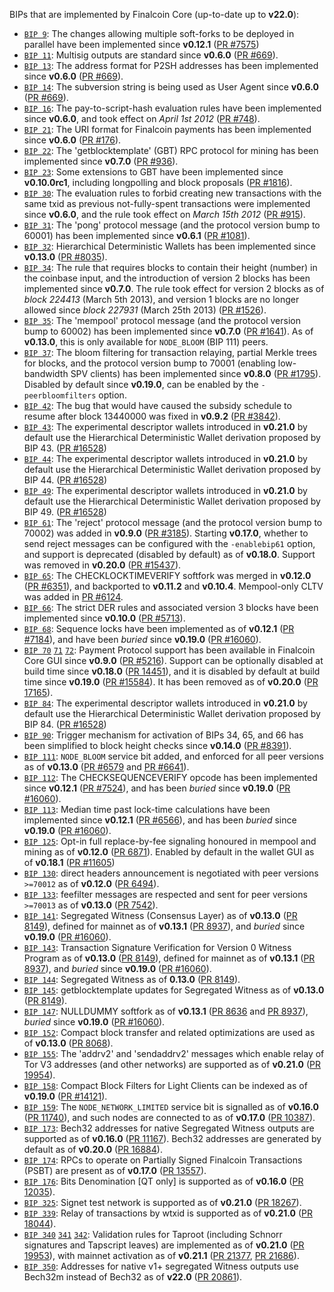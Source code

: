BIPs that are implemented by Finalcoin Core (up-to-date up to **v22.0**):

* [`BIP 9`](https://github.com/finalcoin/bips/blob/master/bip-0009.mediawiki): The changes allowing multiple soft-forks to be deployed in parallel have been implemented since **v0.12.1**  ([PR #7575](https://github.com/republicproductions/finalcoin/pull/7575))
* [`BIP 11`](https://github.com/finalcoin/bips/blob/master/bip-0011.mediawiki): Multisig outputs are standard since **v0.6.0** ([PR #669](https://github.com/republicproductions/finalcoin/pull/669)).
* [`BIP 13`](https://github.com/finalcoin/bips/blob/master/bip-0013.mediawiki): The address format for P2SH addresses has been implemented since **v0.6.0** ([PR #669](https://github.com/republicproductions/finalcoin/pull/669)).
* [`BIP 14`](https://github.com/finalcoin/bips/blob/master/bip-0014.mediawiki): The subversion string is being used as User Agent since **v0.6.0** ([PR #669](https://github.com/republicproductions/finalcoin/pull/669)).
* [`BIP 16`](https://github.com/finalcoin/bips/blob/master/bip-0016.mediawiki): The pay-to-script-hash evaluation rules have been implemented since **v0.6.0**, and took effect on *April 1st 2012* ([PR #748](https://github.com/republicproductions/finalcoin/pull/748)).
* [`BIP 21`](https://github.com/finalcoin/bips/blob/master/bip-0021.mediawiki): The URI format for Finalcoin payments has been implemented since **v0.6.0** ([PR #176](https://github.com/republicproductions/finalcoin/pull/176)).
* [`BIP 22`](https://github.com/finalcoin/bips/blob/master/bip-0022.mediawiki): The 'getblocktemplate' (GBT) RPC protocol for mining has been implemented since **v0.7.0** ([PR #936](https://github.com/republicproductions/finalcoin/pull/936)).
* [`BIP 23`](https://github.com/finalcoin/bips/blob/master/bip-0023.mediawiki): Some extensions to GBT have been implemented since **v0.10.0rc1**, including longpolling and block proposals ([PR #1816](https://github.com/republicproductions/finalcoin/pull/1816)).
* [`BIP 30`](https://github.com/finalcoin/bips/blob/master/bip-0030.mediawiki): The evaluation rules to forbid creating new transactions with the same txid as previous not-fully-spent transactions were implemented since **v0.6.0**, and the rule took effect on *March 15th 2012* ([PR #915](https://github.com/republicproductions/finalcoin/pull/915)).
* [`BIP 31`](https://github.com/finalcoin/bips/blob/master/bip-0031.mediawiki): The 'pong' protocol message (and the protocol version bump to 60001) has been implemented since **v0.6.1** ([PR #1081](https://github.com/republicproductions/finalcoin/pull/1081)).
* [`BIP 32`](https://github.com/finalcoin/bips/blob/master/bip-0032.mediawiki): Hierarchical Deterministic Wallets has been implemented since **v0.13.0** ([PR #8035](https://github.com/republicproductions/finalcoin/pull/8035)).
* [`BIP 34`](https://github.com/finalcoin/bips/blob/master/bip-0034.mediawiki): The rule that requires blocks to contain their height (number) in the coinbase input, and the introduction of version 2 blocks has been implemented since **v0.7.0**. The rule took effect for version 2 blocks as of *block 224413* (March 5th 2013), and version 1 blocks are no longer allowed since *block 227931* (March 25th 2013) ([PR #1526](https://github.com/republicproductions/finalcoin/pull/1526)).
* [`BIP 35`](https://github.com/finalcoin/bips/blob/master/bip-0035.mediawiki): The 'mempool' protocol message (and the protocol version bump to 60002) has been implemented since **v0.7.0** ([PR #1641](https://github.com/republicproductions/finalcoin/pull/1641)). As of **v0.13.0**, this is only available for `NODE_BLOOM` (BIP 111) peers.
* [`BIP 37`](https://github.com/finalcoin/bips/blob/master/bip-0037.mediawiki): The bloom filtering for transaction relaying, partial Merkle trees for blocks, and the protocol version bump to 70001 (enabling low-bandwidth SPV clients) has been implemented since **v0.8.0** ([PR #1795](https://github.com/republicproductions/finalcoin/pull/1795)). Disabled by default since **v0.19.0**, can be enabled by the `-peerbloomfilters` option.
* [`BIP 42`](https://github.com/finalcoin/bips/blob/master/bip-0042.mediawiki): The bug that would have caused the subsidy schedule to resume after block 13440000 was fixed in **v0.9.2** ([PR #3842](https://github.com/republicproductions/finalcoin/pull/3842)).
* [`BIP 43`](https://github.com/finalcoin/bips/blob/master/bip-0043.mediawiki): The experimental descriptor wallets introduced in **v0.21.0** by default use the Hierarchical Deterministic Wallet derivation proposed by BIP 43. ([PR #16528](https://github.com/republicproductions/finalcoin/pull/16528))
* [`BIP 44`](https://github.com/finalcoin/bips/blob/master/bip-0044.mediawiki): The experimental descriptor wallets introduced in **v0.21.0** by default use the Hierarchical Deterministic Wallet derivation proposed by BIP 44. ([PR #16528](https://github.com/republicproductions/finalcoin/pull/16528))
* [`BIP 49`](https://github.com/finalcoin/bips/blob/master/bip-0049.mediawiki): The experimental descriptor wallets introduced in **v0.21.0** by default use the Hierarchical Deterministic Wallet derivation proposed by BIP 49. ([PR #16528](https://github.com/republicproductions/finalcoin/pull/16528))
* [`BIP 61`](https://github.com/finalcoin/bips/blob/master/bip-0061.mediawiki): The 'reject' protocol message (and the protocol version bump to 70002) was added in **v0.9.0** ([PR #3185](https://github.com/republicproductions/finalcoin/pull/3185)). Starting **v0.17.0**, whether to send reject messages can be configured with the `-enablebip61` option, and support is deprecated (disabled by default) as of **v0.18.0**. Support was removed in **v0.20.0** ([PR #15437](https://github.com/republicproductions/finalcoin/pull/15437)).
* [`BIP 65`](https://github.com/finalcoin/bips/blob/master/bip-0065.mediawiki): The CHECKLOCKTIMEVERIFY softfork was merged in **v0.12.0** ([PR #6351](https://github.com/republicproductions/finalcoin/pull/6351)), and backported to **v0.11.2** and **v0.10.4**. Mempool-only CLTV was added in [PR #6124](https://github.com/republicproductions/finalcoin/pull/6124).
* [`BIP 66`](https://github.com/finalcoin/bips/blob/master/bip-0066.mediawiki): The strict DER rules and associated version 3 blocks have been implemented since **v0.10.0** ([PR #5713](https://github.com/republicproductions/finalcoin/pull/5713)).
* [`BIP 68`](https://github.com/finalcoin/bips/blob/master/bip-0068.mediawiki): Sequence locks have been implemented as of **v0.12.1**  ([PR #7184](https://github.com/republicproductions/finalcoin/pull/7184)), and have been *buried* since **v0.19.0** ([PR #16060](https://github.com/republicproductions/finalcoin/pull/16060)).
* [`BIP 70`](https://github.com/finalcoin/bips/blob/master/bip-0070.mediawiki) [`71`](https://github.com/finalcoin/bips/blob/master/bip-0071.mediawiki) [`72`](https://github.com/finalcoin/bips/blob/master/bip-0072.mediawiki):
  Payment Protocol support has been available in Finalcoin Core GUI since **v0.9.0** ([PR #5216](https://github.com/republicproductions/finalcoin/pull/5216)).
  Support can be optionally disabled at build time since **v0.18.0** ([PR 14451](https://github.com/republicproductions/finalcoin/pull/14451)),
  and it is disabled by default at build time since **v0.19.0** ([PR #15584](https://github.com/republicproductions/finalcoin/pull/15584)).
  It has been removed as of **v0.20.0** ([PR 17165](https://github.com/republicproductions/finalcoin/pull/17165)).
* [`BIP 84`](https://github.com/finalcoin/bips/blob/master/bip-0084.mediawiki): The experimental descriptor wallets introduced in **v0.21.0** by default use the Hierarchical Deterministic Wallet derivation proposed by BIP 84. ([PR #16528](https://github.com/republicproductions/finalcoin/pull/16528))
* [`BIP 90`](https://github.com/finalcoin/bips/blob/master/bip-0090.mediawiki): Trigger mechanism for activation of BIPs 34, 65, and 66 has been simplified to block height checks since **v0.14.0** ([PR #8391](https://github.com/republicproductions/finalcoin/pull/8391)).
* [`BIP 111`](https://github.com/finalcoin/bips/blob/master/bip-0111.mediawiki): `NODE_BLOOM` service bit added, and enforced for all peer versions as of **v0.13.0** ([PR #6579](https://github.com/republicproductions/finalcoin/pull/6579) and [PR #6641](https://github.com/republicproductions/finalcoin/pull/6641)).
* [`BIP 112`](https://github.com/finalcoin/bips/blob/master/bip-0112.mediawiki): The CHECKSEQUENCEVERIFY opcode has been implemented since **v0.12.1** ([PR #7524](https://github.com/republicproductions/finalcoin/pull/7524)), and has been *buried* since **v0.19.0** ([PR #16060](https://github.com/republicproductions/finalcoin/pull/16060)).
* [`BIP 113`](https://github.com/finalcoin/bips/blob/master/bip-0113.mediawiki): Median time past lock-time calculations have been implemented since **v0.12.1** ([PR #6566](https://github.com/republicproductions/finalcoin/pull/6566)), and has been *buried* since **v0.19.0** ([PR #16060](https://github.com/republicproductions/finalcoin/pull/16060)).
* [`BIP 125`](https://github.com/finalcoin/bips/blob/master/bip-0125.mediawiki): Opt-in full replace-by-fee signaling honoured in mempool and mining as of **v0.12.0** ([PR 6871](https://github.com/republicproductions/finalcoin/pull/6871)). Enabled by default in the wallet GUI as of **v0.18.1** ([PR #11605](https://github.com/republicproductions/finalcoin/pull/11605))
* [`BIP 130`](https://github.com/finalcoin/bips/blob/master/bip-0130.mediawiki): direct headers announcement is negotiated with peer versions `>=70012` as of **v0.12.0** ([PR 6494](https://github.com/republicproductions/finalcoin/pull/6494)).
* [`BIP 133`](https://github.com/finalcoin/bips/blob/master/bip-0133.mediawiki): feefilter messages are respected and sent for peer versions `>=70013` as of **v0.13.0** ([PR 7542](https://github.com/republicproductions/finalcoin/pull/7542)).
* [`BIP 141`](https://github.com/finalcoin/bips/blob/master/bip-0141.mediawiki): Segregated Witness (Consensus Layer) as of **v0.13.0** ([PR 8149](https://github.com/republicproductions/finalcoin/pull/8149)), defined for mainnet as of **v0.13.1** ([PR 8937](https://github.com/republicproductions/finalcoin/pull/8937)), and *buried* since **v0.19.0** ([PR #16060](https://github.com/republicproductions/finalcoin/pull/16060)).
* [`BIP 143`](https://github.com/finalcoin/bips/blob/master/bip-0143.mediawiki): Transaction Signature Verification for Version 0 Witness Program as of **v0.13.0** ([PR 8149](https://github.com/republicproductions/finalcoin/pull/8149)), defined for mainnet as of **v0.13.1** ([PR 8937](https://github.com/republicproductions/finalcoin/pull/8937)), and *buried* since **v0.19.0** ([PR #16060](https://github.com/republicproductions/finalcoin/pull/16060)).
* [`BIP 144`](https://github.com/finalcoin/bips/blob/master/bip-0144.mediawiki): Segregated Witness as of **0.13.0** ([PR 8149](https://github.com/republicproductions/finalcoin/pull/8149)).
* [`BIP 145`](https://github.com/finalcoin/bips/blob/master/bip-0145.mediawiki): getblocktemplate updates for Segregated Witness as of **v0.13.0** ([PR 8149](https://github.com/republicproductions/finalcoin/pull/8149)).
* [`BIP 147`](https://github.com/finalcoin/bips/blob/master/bip-0147.mediawiki): NULLDUMMY softfork as of **v0.13.1** ([PR 8636](https://github.com/republicproductions/finalcoin/pull/8636) and [PR 8937](https://github.com/republicproductions/finalcoin/pull/8937)), *buried* since **v0.19.0** ([PR #16060](https://github.com/republicproductions/finalcoin/pull/16060)).
* [`BIP 152`](https://github.com/finalcoin/bips/blob/master/bip-0152.mediawiki): Compact block transfer and related optimizations are used as of **v0.13.0** ([PR 8068](https://github.com/republicproductions/finalcoin/pull/8068)).
* [`BIP 155`](https://github.com/finalcoin/bips/blob/master/bip-0155.mediawiki): The 'addrv2' and 'sendaddrv2' messages which enable relay of Tor V3 addresses (and other networks) are supported as of **v0.21.0** ([PR 19954](https://github.com/republicproductions/finalcoin/pull/19954)).
* [`BIP 158`](https://github.com/finalcoin/bips/blob/master/bip-0158.mediawiki): Compact Block Filters for Light Clients can be indexed as of **v0.19.0** ([PR #14121](https://github.com/republicproductions/finalcoin/pull/14121)).
* [`BIP 159`](https://github.com/finalcoin/bips/blob/master/bip-0159.mediawiki): The `NODE_NETWORK_LIMITED` service bit is signalled as of **v0.16.0** ([PR 11740](https://github.com/republicproductions/finalcoin/pull/11740)), and such nodes are connected to as of **v0.17.0** ([PR 10387](https://github.com/republicproductions/finalcoin/pull/10387)).
* [`BIP 173`](https://github.com/finalcoin/bips/blob/master/bip-0173.mediawiki): Bech32 addresses for native Segregated Witness outputs are supported as of **v0.16.0** ([PR 11167](https://github.com/republicproductions/finalcoin/pull/11167)). Bech32 addresses are generated by default as of **v0.20.0** ([PR 16884](https://github.com/republicproductions/finalcoin/pull/16884)).
* [`BIP 174`](https://github.com/finalcoin/bips/blob/master/bip-0174.mediawiki): RPCs to operate on Partially Signed Finalcoin Transactions (PSBT) are present as of **v0.17.0** ([PR 13557](https://github.com/republicproductions/finalcoin/pull/13557)).
* [`BIP 176`](https://github.com/finalcoin/bips/blob/master/bip-0176.mediawiki): Bits Denomination [QT only] is supported as of **v0.16.0** ([PR 12035](https://github.com/republicproductions/finalcoin/pull/12035)).
* [`BIP 325`](https://github.com/finalcoin/bips/blob/master/bip-0325.mediawiki): Signet test network is supported as of **v0.21.0** ([PR 18267](https://github.com/republicproductions/finalcoin/pull/18267)).
* [`BIP 339`](https://github.com/finalcoin/bips/blob/master/bip-0339.mediawiki): Relay of transactions by wtxid is supported as of **v0.21.0** ([PR 18044](https://github.com/republicproductions/finalcoin/pull/18044)).
* [`BIP 340`](https://github.com/finalcoin/bips/blob/master/bip-0340.mediawiki)
  [`341`](https://github.com/finalcoin/bips/blob/master/bip-0341.mediawiki)
  [`342`](https://github.com/finalcoin/bips/blob/master/bip-0342.mediawiki):
  Validation rules for Taproot (including Schnorr signatures and Tapscript
  leaves) are implemented as of **v0.21.0** ([PR 19953](https://github.com/republicproductions/finalcoin/pull/19953)),
  with mainnet activation as of **v0.21.1** ([PR 21377](https://github.com/republicproductions/finalcoin/pull/21377),
  [PR 21686](https://github.com/republicproductions/finalcoin/pull/21686)).
* [`BIP 350`](https://github.com/finalcoin/bips/blob/master/bip-0350.mediawiki): Addresses for native v1+ segregated Witness outputs use Bech32m instead of Bech32 as of **v22.0** ([PR 20861](https://github.com/republicproductions/finalcoin/pull/20861)).
